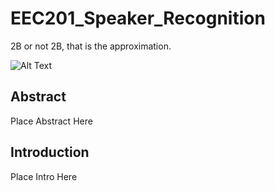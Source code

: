 # EEC201_Speaker_Recognition
2B or not 2B, that is the approximation.

![Alt Text](https://i.pinimg.com/originals/1b/e1/b8/1be1b8df06dd6c392696589402cf26af.jpg)

## Abstract
Place Abstract Here
  
## Introduction
Place Intro Here
